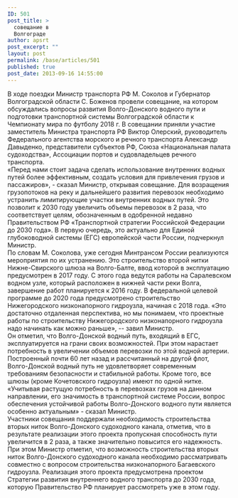 ```yaml
---
ID: 501
post_title: >
  совещание в
  Волгограде
author: apsrt
post_excerpt: ""
layout: post
permalink: /base/articles/501
published: true
post_date: 2013-09-16 14:55:00
---
```

В ходе поездки Министр транспорта РФ М. Соколов и Губернатор Волгоградской области С. Боженов провели совещание, на котором обсуждались вопросы развития Волго-Донского водного пути и подготовки транспортной системы Волгоградской области к Чемпионату мира по футболу 2018 г. В совещании приняли участие заместитель Министра транспорта РФ Виктор Олерский, руководитель Федерального агентства морского и речного транспорта Александр Давыденко, представители субъектов РФ, Союза «Национальная палата судоходства», Ассоциации портов и судовладельцев речного транспорта.<br />
«Перед нами стоит задача сделать использование внутренних водных путей более эффективным, создать условия для привлечения грузов и пассажиров», - сказал Министр, открывая совещание. Для возращения грузопотоков на реку и дальнейшего развития перевозок необходимо устранить лимитирующие участки внутренних водных путей. Это позволит к 2030 году увеличить объемы перевозок в 2 раза, что соответствует целям, обозначенным в одобренной недавно Правительством РФ «Транспортной стратегии Российской Федерации до 2030 года». В первую очередь, это актуально для Единой глубоководной системы (ЕГС) европейской части России, подчеркнул Министр.<br />
По словам М. Соколова, уже сегодня Минтрансом России реализуются мероприятия по их устранению. Это строительство второй нитки Нижне-Свирского шлюза на Волго-Балте, ввод которой в эксплуатацию предусмотрен в 2017 году. С этого года ведутся работы на Саралевском водном узле, который расположен в нижней части реки Волга, завершение работ планируется к 2016 году. В федеральной целевой программе до 2020 года предусмотрено строительство Нижегородского низконапорного гидроузла, начиная с 2018 года. «Это достаточно отдаленная перспектива, но мы понимаем, что проектные работы по строительству Нижегородского низконапорного гидроузла надо начинать как можно раньше», -- завил Министр.<br />
Он отметил, что Волго-Донской водный путь, входящий в ЕГС, эксплуатируется на грани своих возможностей. При этом нарастает потребность в увеличении объемов перевозки по этой водной артерии. Построенный почти 60 лет назад и рассчитанный на другой флот, Волго-Донской водный путь не удовлетворяет современным требованиям безопасности и стабильной работы. Кроме того, все шлюзы (кроме Кочетовского гидроузла) имеют по одной нитке. «Учитывая растущую потребность в перевозках грузов на данном направлении, его значимость в транспортной системе России, вопрос обеспечения устойчивой работы Волго-Донского водного пути является особенно актуальным» - сказал Министр.<br />
Участники совещания поддержали необходимость строительства вторых ниток Волго-Донского судоходного канала, отметив, что в результате реализации этого проекта пропускная способность пути увеличится в 2 раза, а также значительно повысится его надежность. При этом Министр отметил, что возможность строительства вторых ниток Волго-Донского судоходного канала необходимо рассматривать совместно с вопросом строительства низконапорного Багаевского гидроузла. Реализация этого проекта предусмотрена проектом Стратегии развития внутреннего водного транспорта до 2030 года, которую Правительство РФ планирует рассмотреть уже в этом году.